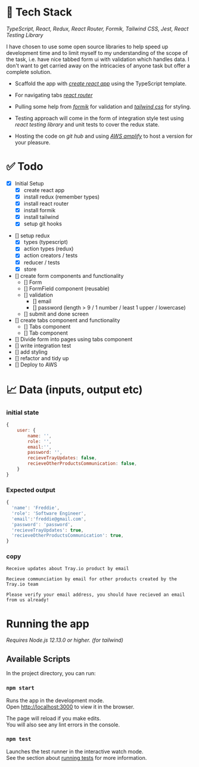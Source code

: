 # 🥞 Tech Stack

_TypeScript, React, Redux, React Router, Formik, Tailwind CSS, Jest, React Testing Library_

I have chosen to use some open source libraries to help speed up development time and to limit myself to my understanding of the scope of the task, i.e. have nice tabbed form ui with validation which handles data. I don't want to get carried away on the intricacies of anyone task but offer a complete solution. 

* Scaffold the app with _[create react app](https://create-react-app.dev/docs/getting-started/#selecting-a-template)_ using the TypeScript template.

* For navigating tabs _[react router](https://reactrouter.com/web/guides/quick-start)_

* Pulling some help from _[formik](https://formik.org/docs/guides/validation)_ for validation and _[tailwind css](https://tailwindcss.com/docs/guides/create-react-app)_ for styling.

* Testing approach will come in the form of integration style test using _react testing library_ and unit tests to cover the redux state.

* Hosting the code on _git hub_ and using _[AWS amplify](https://aws.amazon.com/getting-started/hands-on/build-react-app-amplify-graphql/module-one/?e=gs2020&p=build-a-react-app-intro)_ to host a version for your pleasure. 


# ✅ Todo

- [x] Initial Setup 
    - [x] create react app
    - [x] install redux (remember types)
    - [x] install react router
    - [x] install formik
    - [x] install tailwind
    - [x] setup git hooks  
- [] setup redux
    - [x] types (typescript)  
    - [x] action types (redux)
    - [x] action creators / tests
    - [x] reducer / tests
    - [x] store 
- [] create form components and functionality 
    - [] Form
    - [] FormField component (reusable)
    - [] validation
        - [] email
        - [] password (length > 9 / 1 number / least 1 upper / lowercase)
    - [] submit and done screen    
- [] create tabs component and functionality 
    - [] Tabs component
    - [] Tab component 
- [] Divide form into pages using tabs component
- [] write integration test
- [] add styling
- [] refactor and tidy up
- [] Deploy to AWS
 
# 📈 Data (inputs, output etc)
### initial state           
```js
{
    user: {
        name: '',
        role: '',
        email:'',
        password: '',
        recieveTrayUpdates: false,
        recieveOtherProductsCommunication: false,
    }
}
``` 

### Expected output
```js
{
  'name': 'Freddie',
  'role': 'Software Engineer',
  'email':'freddie@gmail.com',
  'password': 'password',
  'recieveTrayUpdates': true,
  'recieveOtherProductsCommunication': true,
}
```
### copy
```
Receive updates about Tray.io product by email

Recieve communciation by email for other products created by the Tray.io team

Please verify your email address, you should have recieved an email from us already!
```

# Running the app

_Requires Node.js 12.13.0 or higher. (for tailwind)_

## Available Scripts

In the project directory, you can run:

### `npm start`

Runs the app in the development mode.\
Open [http://localhost:3000](http://localhost:3000) to view it in the browser.

The page will reload if you make edits.\
You will also see any lint errors in the console.

### `npm test`

Launches the test runner in the interactive watch mode.\
See the section about [running tests](https://facebook.github.io/create-react-app/docs/running-tests) for more information.




